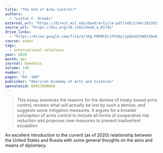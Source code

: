 ```yaml
---
title: "The End of Arms Control?"
authors:
  - "Linton F. Brooks"
external_url: "https://direct.mit.edu/daed/article-pdf/149/2/84/1832651/daed_a_01791.pdf"
source_url: "https://doi.org/10.1162/daed_a_01791"
drive_links:
  - "https://drive.google.com/file/d/16g-PRPBCUc1ThXQyrjpQanU3tWRIXOe6/view?usp=drivesdk"
course: wider
tags:
  - international-relations
year: 2020
month: mar
journal: daedalus
volume: 149
number: 2
pages: "84--100"
publisher: "American Academy of Arts and Sciences"
openalexid: W3013989849
---
```


> This essay examines the reasons for the demise of treaty-based arms control, reviews what will actually be lost by such a demise, and suggests some mitigation measures.
> It argues for a broader conception of arms control to include all forms of cooperative risk reduction and proposes new measures to prevent inadvertent escalation

An excellent introduction to the current (as of 2020) relationship between the United States and Russia with some general thoughts on the aims and means of diplomacy.
